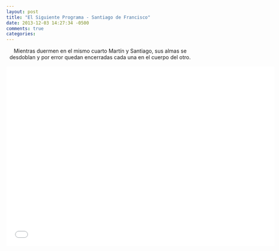 ```yaml
---
layout: post
title: "El Siguiente Programa - Santiago de Francisco"
date: 2013-12-03 14:27:34 -0500
comments: true
categories: 
---
```

<div align="center">
Mientras duermen en el mismo cuarto Martín y Santiago, sus almas se desdoblan y por error quedan encerradas cada una en el cuerpo del otro.
<br></br>
<iframe width="720" height="480" src="//www.youtube.com/embed/hgRgOcCa0GI" frameborder="0" allowfullscreen></iframe>
</div>